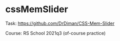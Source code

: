 # cssMemSlider

Task: https://github.com/DrDiman/CSS-Mem-Slider

Course: RS School 2021q3 (of-course practice)